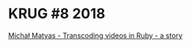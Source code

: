 # KRUG \#8 2018

[Michał Matyas - Transcoding videos in Ruby - a story](https://slides.com/sandwich/transcoding-videos-in-ruby-a-story)
